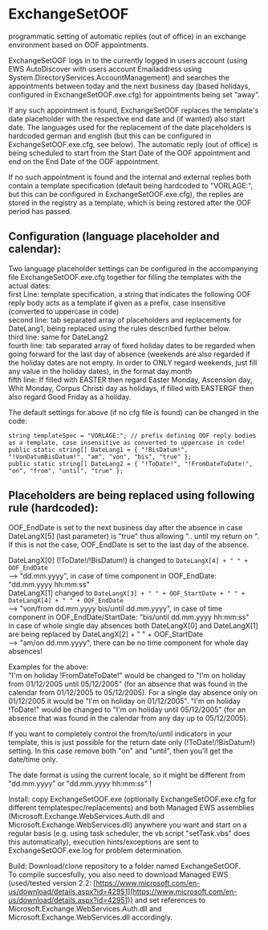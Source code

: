 # ExchangeSetOOF
programmatic setting of automatic replies (out of office) in an exchange environment based on OOF appointments.

ExchangeSetOOF logs in to the currently logged in users account (using EWS AutoDiscover with users account Emailaddress using System.DirectoryServices.AccountManagement)
and searches the appointments between today and the next business day (based holidays, configured in ExchangeSetOOF.exe.cfg) for appointments being set "away".

If any such appointment is found, ExchangeSetOOF replaces the template's date placeholder with the respective end date and (if wanted) also start date.
The languages used for the replacement of the date placeholders is hardcoded german and english (but this can be configured in ExchangeSetOOF.exe.cfg, see below).
The automatic reply (out of office) is being scheduled to start from the Start Date of the OOF appointment and end on the End Date of the OOF appointment.

If no such appointment is found and the internal and external replies both contain a template specification (default being hardcoded to "VORLAGE:", but this can be configured in ExchangeSetOOF.exe.cfg),
the replies are stored in the registry as a template, which is being restored after the OOF period has passed.

## Configuration (language placeholder and calendar):
Two language placeholder settings can be configured in the accompanying file ExchangeSetOOF.exe.cfg together for filling the templates with the actual dates:  
first Line: template specification, a string that indicates the following OOF reply body acts as a template if given as a prefix, case insensitive (converted to uppercase in code)  
second line: tab separated array of placeholders and replacements for DateLang1, being replaced using the rules described further below.  
third line: same for DateLang2  
fourth line: tab separated array of fixed holiday dates to be regarded when going forward for the last day of absence (weekends are also regarded if the holiday dates are not empty. In order to ONLY regard weekends, just fill any value in the holiday dates), in the format day.month  
fifth line: If filled with EASTER then regard Easter Monday, Ascension day, Whit Monday, Corpus Christi day as holidays, if filled with EASTERGF then also regard Good Friday as a holiday.  

The default settings for above (if no cfg file is found) can be changed in the code:

```VB
string templateSpec = "VORLAGE:"; // prefix defining OOF reply bodies as a template, case insensitive as converted to uppercase in code!  
public static string[] DateLang1 = { "!BisDatum!", "!VonDatumBisDatum!", "am", "von", "bis", "true" };  
public static string[] DateLang2 = { "!ToDate!", "!FromDateToDate!", "on", "from", "until", "true" };  
```

## Placeholders are being replaced using following rule (hardcoded):
OOF_EndDate is set to the next business day after the absence in case DateLangX[5] (last parameter) is "true" thus allowing ".. until my return on <date>".  
If this is not the case, OOF_EndDate is set to the last day of the absence.  

DateLangX[0] (!ToDate!/!BisDatum!) is changed to `DateLangX[4] + " " + OOF_EndDate`  
--> "dd.mm.yyyy", in case of time component in OOF_EndDate: "dd.mm.yyyy hh:mm:ss"   
DateLangX[1] changed to `DateLangX[3] + " " + OOF_StartDate + " " + DateLangX[4] + " " + OOF_EndDate`  
--> "von/from dd.mm.yyyy bis/until dd.mm.yyyy", in case of time component in OOF_EndDate/StartDate: "bis/until dd.mm.yyyy hh:mm:ss"  
in case of whole single day absences both DateLangX[0] and DateLangX[1] are being replaced by DateLangX[2] + " " + OOF_StartDate  
--> "am/on dd.mm.yyyy", there can be no time component for whole day absences!  

Examples for the above:  
"I'm on holiday !FromDateToDate!" would be changed to "I'm on holiday from 01/12/2005 until 05/12/2005" (for an absence that was found in the calendar from 01/12/2005 to 05/12/2005).
For a single day absence only on 01/12/2005 it would be "I'm on holiday on 01/12/2005".
"I'm on holiday !ToDate!" would be changed to "I'm on holiday until 05/12/2005" (for an absence that was found in the calendar from any day up to 05/12/2005).

If you want to completely control the from/to/until indicators in your template, this is just possible for the return date only (!ToDate!/!BisDatum!) setting. In this case remove both "on" and "until", then you'll get the date/time only.

The date format is using the current locale, so it might be different from "dd.mm.yyyy" or "dd.mm.yyyy hh:mm:ss" !

Install: copy ExchangeSetOOF.exe (optionally ExchangeSetOOF.exe.cfg for different templatespec/replacements) and both Managed EWS assemblies (Microsoft.Exchange.WebServices.Auth.dll
and Microsoft.Exchange.WebServices.dll) anywhere you want and start on a regular basis (e.g. using task scheduler, the vb script "setTask.vbs" does this automatically), execution hints/exceptions are sent to ExchangeSetOOF.exe.log for problem determination.

Build: Download/clone repository to a folder named ExchangeSetOOF.  
To compile succesfully, you also need to download Managed EWS (used/tested version 2.2: [https://www.microsoft.com/en-us/download/details.aspx?id=42951](https://www.microsoft.com/en-us/download/details.aspx?id=42951)) and set references to Microsoft.Exchange.WebServices.Auth.dll
and Microsoft.Exchange.WebServices.dll accordingly.